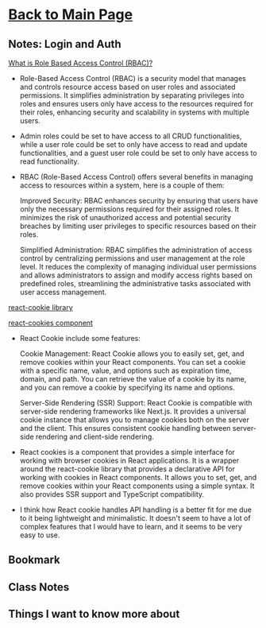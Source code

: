 # [Back to Main Page](https://reecerenninger.github.io/reading-notes/)

## Notes: Login and Auth

[What is Role Based Access Control (RBAC)?](https://digitalguardian.com/blog/what-role-based-access-control-rbac-examples-benefits-and-more)

- Role-Based Access Control (RBAC) is a security model that manages and controls resource access based on user roles and associated permissions. It simplifies administration by separating privileges into roles and ensures users only have access to the resources required for their roles, enhancing security and scalability in systems with multiple users.
- Admin roles could be set to have access to all CRUD functionalities, while a user role could be set to only have access to read and update functionalities, and a guest user role could be set to only have access to read functionality.
- RBAC (Role-Based Access Control) offers several benefits in managing access to resources within a system, here is a couple of them:

    Improved Security: RBAC enhances security by ensuring that users have only the necessary permissions required for their assigned roles. It minimizes the risk of unauthorized access and potential security breaches by limiting user privileges to specific resources based on their roles.

    Simplified Administration: RBAC simplifies the administration of access control by centralizing permissions and user management at the role level. It reduces the complexity of managing individual user permissions and allows administrators to assign and modify access rights based on predefined roles, streamlining the administrative tasks associated with user access management.

[react-cookie library](https://www.npmjs.com/package/react-cookie)

[react-cookies component](https://www.npmjs.com/package/react-cookies)

- React Cookie include some features:

    Cookie Management: React Cookie allows you to easily set, get, and remove cookies within your React components. You can set a cookie with a specific name, value, and options such as expiration time, domain, and path. You can retrieve the value of a cookie by its name, and you can remove a cookie by specifying its name and options.

    Server-Side Rendering (SSR) Support: React Cookie is compatible with server-side rendering frameworks like Next.js. It provides a universal cookie instance that allows you to manage cookies both on the server and the client. This ensures consistent cookie handling between server-side rendering and client-side rendering.
- React cookies is a component that provides a simple interface for working with browser cookies in React applications. It is a wrapper around the react-cookie library that provides a declarative API for working with cookies in React components. It allows you to set, get, and remove cookies within your React components using a simple syntax. It also provides SSR support and TypeScript compatibility.
- I think how React cookie handles API handling is a better fit for me due to it being lightweight and minimalistic. It doesn't seem to have a lot of complex features that I would have to learn, and it seems to be very easy to use.

## Bookmark

## Class Notes

## Things I want to know more about
